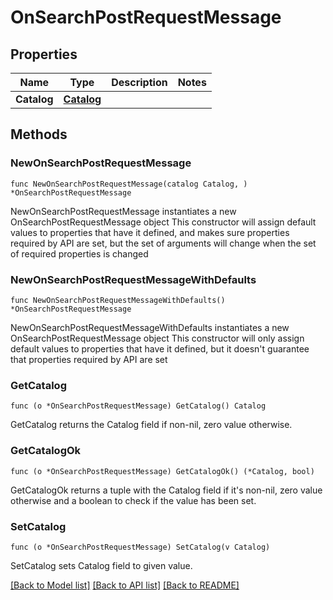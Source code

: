 # OnSearchPostRequestMessage

## Properties

Name | Type | Description | Notes
------------ | ------------- | ------------- | -------------
**Catalog** | [**Catalog**](Catalog.md) |  | 

## Methods

### NewOnSearchPostRequestMessage

`func NewOnSearchPostRequestMessage(catalog Catalog, ) *OnSearchPostRequestMessage`

NewOnSearchPostRequestMessage instantiates a new OnSearchPostRequestMessage object
This constructor will assign default values to properties that have it defined,
and makes sure properties required by API are set, but the set of arguments
will change when the set of required properties is changed

### NewOnSearchPostRequestMessageWithDefaults

`func NewOnSearchPostRequestMessageWithDefaults() *OnSearchPostRequestMessage`

NewOnSearchPostRequestMessageWithDefaults instantiates a new OnSearchPostRequestMessage object
This constructor will only assign default values to properties that have it defined,
but it doesn't guarantee that properties required by API are set

### GetCatalog

`func (o *OnSearchPostRequestMessage) GetCatalog() Catalog`

GetCatalog returns the Catalog field if non-nil, zero value otherwise.

### GetCatalogOk

`func (o *OnSearchPostRequestMessage) GetCatalogOk() (*Catalog, bool)`

GetCatalogOk returns a tuple with the Catalog field if it's non-nil, zero value otherwise
and a boolean to check if the value has been set.

### SetCatalog

`func (o *OnSearchPostRequestMessage) SetCatalog(v Catalog)`

SetCatalog sets Catalog field to given value.



[[Back to Model list]](../README.md#documentation-for-models) [[Back to API list]](../README.md#documentation-for-api-endpoints) [[Back to README]](../README.md)


